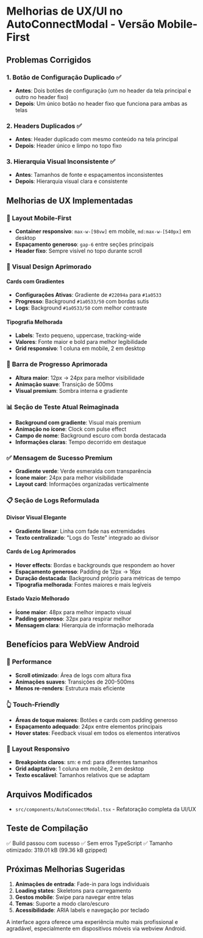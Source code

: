 # Melhorias de UX/UI no AutoConnectModal - Versão Mobile-First

## Problemas Corrigidos

### 1. **Botão de Configuração Duplicado** ✅
- **Antes**: Dois botões de configuração (um no header da tela principal e outro no header fixo)
- **Depois**: Um único botão no header fixo que funciona para ambas as telas

### 2. **Headers Duplicados** ✅  
- **Antes**: Header duplicado com mesmo conteúdo na tela principal
- **Depois**: Header único e limpo no topo fixo

### 3. **Hierarquia Visual Inconsistente** ✅
- **Antes**: Tamanhos de fonte e espaçamentos inconsistentes
- **Depois**: Hierarquia visual clara e consistente

## Melhorias de UX Implementadas

### 📱 **Layout Mobile-First**
- **Container responsivo**: `max-w-[98vw]` em mobile, `md:max-w-[540px]` em desktop
- **Espaçamento generoso**: `gap-6` entre seções principais
- **Header fixo**: Sempre visível no topo durante scroll

### 🎨 **Visual Design Aprimorado**

#### **Cards com Gradientes**
- **Configurações Ativas**: Gradiente de `#22094a` para `#1a0533`
- **Progresso**: Background `#1a0533/50` com bordas sutis
- **Logs**: Background `#1a0533/50` com melhor contraste

#### **Tipografia Melhorada**
- **Labels**: Texto pequeno, uppercase, tracking-wide
- **Valores**: Fonte maior e bold para melhor legibilidade
- **Grid responsivo**: 1 coluna em mobile, 2 em desktop

### 🔄 **Barra de Progresso Aprimorada**
- **Altura maior**: 12px → 24px para melhor visibilidade
- **Animação suave**: Transição de 500ms
- **Visual premium**: Sombra interna e gradiente

### 📊 **Seção de Teste Atual Reimaginada**
- **Background com gradiente**: Visual mais premium
- **Animação no ícone**: Clock com pulse effect
- **Campo de nome**: Background escuro com borda destacada
- **Informações claras**: Tempo decorrido em destaque

### ✅ **Mensagem de Sucesso Premium**
- **Gradiente verde**: Verde esmeralda com transparência
- **Ícone maior**: 24px para melhor visibilidade
- **Layout card**: Informações organizadas verticalmente

### 📋 **Seção de Logs Reformulada**

#### **Divisor Visual Elegante**
- **Gradiente linear**: Linha com fade nas extremidades
- **Texto centralizado**: "Logs do Teste" integrado ao divisor

#### **Cards de Log Aprimorados**
- **Hover effects**: Bordas e backgrounds que respondem ao hover
- **Espaçamento generoso**: Padding de 12px → 16px
- **Duração destacada**: Background próprio para métricas de tempo
- **Tipografia melhorada**: Fontes maiores e mais legíveis

#### **Estado Vazio Melhorado**
- **Ícone maior**: 48px para melhor impacto visual
- **Padding generoso**: 32px para respirar melhor
- **Mensagem clara**: Hierarquia de informação melhorada

## Benefícios para WebView Android

### 🔧 **Performance**
- **Scroll otimizado**: Área de logs com altura fixa
- **Animações suaves**: Transições de 200-500ms
- **Menos re-renders**: Estrutura mais eficiente

### 👆 **Touch-Friendly**
- **Áreas de toque maiores**: Botões e cards com padding generoso
- **Espaçamento adequado**: 24px entre elementos principais
- **Hover states**: Feedback visual em todos os elementos interativos

### 📐 **Layout Responsivo**
- **Breakpoints claros**: sm: e md: para diferentes tamanhos
- **Grid adaptativo**: 1 coluna em mobile, 2 em desktop
- **Texto escalável**: Tamanhos relativos que se adaptam

## Arquivos Modificados

- `src/components/AutoConnectModal.tsx` - Refatoração completa da UI/UX

## Teste de Compilação
✅ Build passou com sucesso
✅ Sem erros TypeScript
✅ Tamanho otimizado: 319.01 kB (99.36 kB gzipped)

## Próximas Melhorias Sugeridas

1. **Animações de entrada**: Fade-in para logs individuais
2. **Loading states**: Skeletons para carregamento
3. **Gestos mobile**: Swipe para navegar entre telas
4. **Temas**: Suporte a modo claro/escuro
5. **Acessibilidade**: ARIA labels e navegação por teclado

A interface agora oferece uma experiência muito mais profissional e agradável, especialmente em dispositivos móveis via webview Android.
